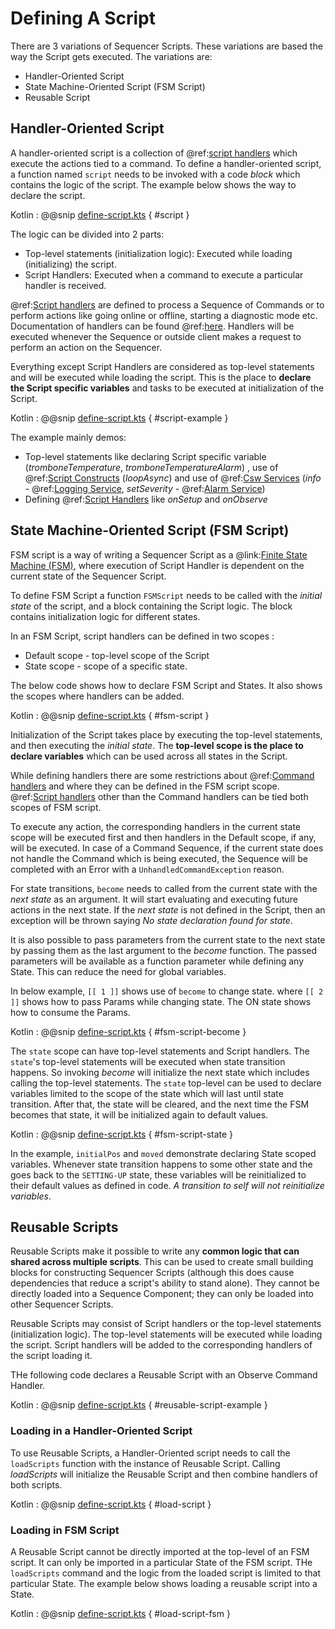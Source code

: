 # Defining A Script
 
There are 3 variations of Sequencer Scripts. These variations are based the way the Script gets executed. The variations are:

- Handler-Oriented Script
- State Machine-Oriented Script (FSM Script)
- Reusable Script

## Handler-Oriented Script

A handler-oriented script is a collection of @ref:[script handlers](handlers.md) which execute the actions tied to a command. 
To define a handler-oriented script, a function named `script` needs to be invoked with a code *block* which contains the logic of the script.
The example below shows the way to declare the script.

Kotlin
:   @@snip [define-script.kts](../../../../../../../examples/src/main/kotlin/esw/ocs/scripts/examples/paradox/DefineScriptExample.kts) { #script }
 
The logic can be divided into 2 parts:

- Top-level statements (initialization logic): Executed while loading (initializing) the script.
- Script Handlers: Executed when a command to execute a particular handler is received.

@ref:[Script handlers](handlers.md) are defined to process a Sequence of Commands or to perform actions like going online or offline, starting a diagnostic mode etc.
Documentation of handlers can be found @ref:[here](handlers.md). Handlers will be executed whenever the Sequence or outside client makes a request to perform an action
on the Sequencer.

Everything except Script Handlers are considered as top-level statements and will be executed while loading the script.
This is the place to **declare the Script specific variables** and tasks to be executed at initialization of the Script.

Kotlin
:   @@snip [define-script.kts](../../../../../../../examples/src/main/kotlin/esw/ocs/scripts/examples/paradox/DefineScriptExample.kts) { #script-example }

The example mainly demos:

- Top-level statements like declaring Script specific variable (*tromboneTemperature*, *tromboneTemperatureAlarm*) , use of @ref:[Script Constructs](../script-constructs.md) (*loopAsync*) and
use of @ref:[Csw Services](../csw-services.md) (*info* - @ref:[Logging Service](../services/logging-service.md),
*setSeverity* - @ref:[Alarm Service](../services/alarm-service.md))
- Defining @ref:[Script Handlers](handlers.md) like *onSetup* and *onObserve*

## State Machine-Oriented Script (FSM Script)

FSM script is a way of writing a Sequencer Script as a @link:[Finite State Machine (FSM)](https://en.wikipedia.org/wiki/Finite-state_machine), where execution of
Script Handler is dependent on the current state of the Sequencer Script.   

To define FSM Script a function `FSMScript` needs to be called with the *initial state* of the script, and a block containing the Script logic.
The block contains initialization logic for different states.

In an FSM Script, script handlers can be defined in two scopes :

- Default scope - top-level scope of the Script 
- State scope - scope of a specific state.

The below code shows how to declare FSM Script and States. It also shows the scopes where handlers can be added.

Kotlin
:   @@snip [define-script.kts](../../../../../../../examples/src/main/kotlin/esw/ocs/scripts/examples/paradox/DefineScriptExample.kts) { #fsm-script }

Initialization of the Script takes place by executing the top-level statements, and then executing the *initial state*. 
The **top-level scope is the place to declare variables** which can be used across all states in the Script. 

While defining handlers there are some restrictions about @ref:[Command handlers](handlers.md#command-handlers) and where they can be defined in the FSM script scope.
@ref:[Script handlers](handlers.md) other than the Command handlers can be tied both scopes of FSM script.

To execute any action, the corresponding handlers in the current state scope will be executed first and then handlers in the Default scope, if any, will be executed.
In case of a Command Sequence, if the current state does not handle the Command which is being executed, the Sequence will be completed with an Error with a 
`UnhandledCommandException` reason.

For state transitions, `become` needs to called from the current state with the *next state* as an argument. 
It will start evaluating and executing future actions in the next state. If the *next state* is not defined in the 
Script, then an exception will be thrown saying *No state declaration found for state*.

It is also possible to pass parameters from the current state to the next state by passing them as the last argument to 
the *become* function. The passed parameters will be available as a
function parameter while defining any State.  This can reduce the need for global variables.

In below example, `[[ 1 ]]` shows use of `become` to change state. where `[[ 2 ]]` shows how to pass Params while changing state. 
The ON state shows how to consume the Params.

Kotlin
:   @@snip [define-script.kts](../../../../../../../examples/src/main/kotlin/esw/ocs/scripts/examples/paradox/DefineScriptExample.kts) { #fsm-script-become }

The `state` scope can have top-level statements and Script handlers. The `state`'s top-level statements will be executed 
when state transition happens. So invoking *become* will initialize the next state which includes calling the top-level 
statements. The `state` top-level can be used to declare variables limited to the scope of the state which will 
last until state transition. After that, the state will be cleared, and the next time the FSM becomes that state, 
it will be initialized again to default values. 

Kotlin
:   @@snip [define-script.kts](../../../../../../../examples/src/main/kotlin/esw/ocs/scripts/examples/paradox/DefineScriptExample.kts) { #fsm-script-state }

In the example, `initialPos` and `moved` demonstrate declaring State scoped variables. Whenever state transition happens 
to some other state and the goes back to the `SETTING-UP` state, these variables will be reinitialized to their default 
values as defined in code.  *A transition to self will not reinitialize variables*.      

## Reusable Scripts

Reusable Scripts make it possible to write any **common logic that can shared across multiple scripts**. This can be 
used to create small building blocks for constructing Sequencer Scripts (although this does cause dependencies that 
reduce a script's ability to stand alone).  They cannot be directly loaded  into a Sequence Component; they can only 
be loaded into other Sequencer Scripts.

Reusable Scripts may consist of Script handlers or the top-level statements (initialization logic). The top-level 
statements will be executed while loading the script. Script handlers will be added to the corresponding handlers 
of the script loading it.

THe following code declares a Reusable Script with an Observe Command Handler.

Kotlin
:   @@snip [define-script.kts](../../../../../../../examples/src/main/kotlin/esw/ocs/scripts/examples/paradox/DefineScriptExample.kts) { #reusable-script-example }

### Loading in a Handler-Oriented Script

To use Reusable Scripts, a Handler-Oriented script needs to call the `loadScripts` function with the instance of Reusable 
Script. Calling *loadScripts* will initialize the Reusable Script and then combine handlers of both scripts.

Kotlin
:   @@snip [define-script.kts](../../../../../../../examples/src/main/kotlin/esw/ocs/scripts/examples/paradox/DefineScriptExample.kts) { #load-script }

### Loading in FSM Script

A Reusable Script cannot be directly imported at the top-level of an FSM script. It can only be imported in a 
particular State of the FSM script.  THe `loadScripts` command and the logic from the loaded script is limited to that particular State. 
The example below shows loading a reusable script into a State.

Kotlin
:   @@snip [define-script.kts](../../../../../../../examples/src/main/kotlin/esw/ocs/scripts/examples/paradox/DefineScriptExample.kts) { #load-script-fsm }


